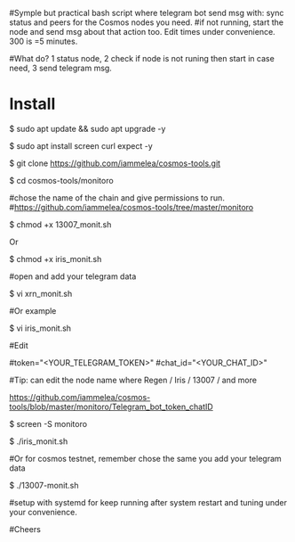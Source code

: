 
#Symple but practical bash script where telegram bot send msg with: sync status and peers for the Cosmos nodes you need.
#if not running, start the node and send msg about that action too. Edit times under convenience. 300 is =5 minutes.

#What do? 1 status node, 2 check if node is not runing then start in case need, 3 send telegram msg.

# Install

$ sudo apt update && sudo apt upgrade -y

$ sudo apt install screen curl expect -y

$ git clone https://github.com/iammelea/cosmos-tools.git

$ cd cosmos-tools/monitoro

#chose the name of the chain and give permissions to run.
#https://github.com/iammelea/cosmos-tools/tree/master/monitoro

$ chmod +x 13007_monit.sh

Or

$ chmod +x iris_monit.sh


#open and add your telegram data

$ vi xrn_monit.sh

#Or example

$ vi iris_monit.sh

#Edit

#token="<YOUR_TELEGRAM_TOKEN>"
#chat_id="<YOUR_CHAT_ID>"

#Tip: can edit the node name where Regen / Iris / 13007 / and more

https://github.com/iammelea/cosmos-tools/blob/master/monitoro/Telegram_bot_token_chatID

$ screen -S monitoro

$ ./iris_monit.sh

#Or for cosmos testnet, remember chose the same you add your telegram data

$ ./13007-monit.sh

#setup with systemd for keep running after system restart and tuning under your convenience.

#Cheers


